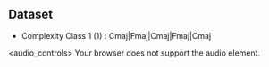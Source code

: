 
## Dataset

* Complexity Class 1 (1) : Cmaj|Fmaj|Cmaj|Fmaj|Cmaj

<audio_controls>
<source src="data/audio/dataset/Cmaj_Fmaj_Cmaj_Fmaj_Cmaj_COMPLEXITY:_0.wav
" type="audio/mpeg">
Your browser does not support the audio element.
</audio>

